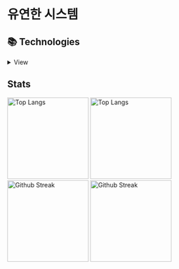 # 유연한 시스템

## 📚 Technologies
<details>
<summary>View</summary>
 
### Languages
![TypeScript](https://img.shields.io/badge/typescript-%23007ACC.svg?style=for-the-badge&logo=typescript&logoColor=white)
![Java](https://img.shields.io/badge/java-%23ED8B00.svg?style=for-the-badge&logo=java&logoColor=white)
![Python](https://img.shields.io/badge/python-3670A0?style=for-the-badge&logo=python&logoColor=ffdd54)

### Frameworks, Platforms and Libraries 
![Webpack](https://img.shields.io/badge/webpack-%238DD6F9.svg?style=for-the-badge&logo=webpack&logoColor=black)
 
![Express.js](https://img.shields.io/badge/express.js-%23404d59.svg?style=for-the-badge&logo=express&logoColor=%2361DAFB)
![NestJS](https://img.shields.io/badge/nestjs-%23E0234E.svg?style=for-the-badge&logo=nestjs&logoColor=white)
![TypeORM](https://img.shields.io/badge/TypeORM-181717?style=for-the-badge&logo=Read%20the%20Docs&logoColor=#007808)
 
![React](https://img.shields.io/badge/react-%2320232a.svg?style=for-the-badge&logo=react&logoColor=%2361DAFB)
![Redux](https://img.shields.io/badge/redux-%23593d88.svg?style=for-the-badge&logo=redux&logoColor=white)
![React Native](https://img.shields.io/badge/react_native-%2320232a.svg?style=for-the-badge&logo=react&logoColor=%2361DAFB)

### Databases
![MicrosoftSQLServer](https://img.shields.io/badge/Microsoft%20SQL%20Sever-CC2927?style=for-the-badge&logo=microsoft-sql-server&logoColor=white)
![SQLite](https://img.shields.io/badge/sqlite-%2307405e.svg?style=for-the-badge&logo=sqlite&logoColor=white)

### Servers
![Linux](https://img.shields.io/badge/Linux-FCC624?style=for-the-badge&logo=linux&logoColor=black)
![Docker](https://img.shields.io/badge/docker-%230db7ed.svg?style=for-the-badge&logo=docker&logoColor=white)
![Jenkins](https://img.shields.io/badge/jenkins-%232C5263.svg?style=for-the-badge&logo=jenkins&logoColor=white)
![Argo](https://img.shields.io/badge/Argo-F3F1EA?style=for-the-badge&logo=Argo)
![Nginx](https://img.shields.io/badge/nginx-%23009639.svg?style=for-the-badge&logo=nginx&logoColor=white)

### Hosting/SaaS
![Azure](https://img.shields.io/badge/azure-%230072C6.svg?style=for-the-badge&logo=microsoftazure&logoColor=white)
![AWS](https://img.shields.io/badge/AWS-%23FF9900.svg?style=for-the-badge&logo=amazon-aws&logoColor=white)

### Other
![FFmpeg](https://img.shields.io/badge/FFmpeg-181717?style=for-the-badge&logo=FFmpeg&logoColor=#007808)

### Learning
![Architecture](https://img.shields.io/badge/Architecture-181717?style=for-the-badge&logo=Internet-Archive&logoColor=#007808)
![Design Pattern](https://img.shields.io/badge/Design_Pattern-181717?style=for-the-badge&logo=Textpattern&logoColor=#007808)'
 
![React Query](https://img.shields.io/badge/-React%20Query-FF4154?style=for-the-badge&logo=react%20query&logoColor=white)
![Remix](https://img.shields.io/badge/remix-%23000.svg?style=for-the-badge&logo=remix&logoColor=white)

[![Glasses](https://hits.seeyoufarm.com/api/count/incr/badge.svg?url=https%3A%2F%2Fgithub.com%2Forchsik&count_bg=%23070906&title_bg=%23010101&icon=homebrew.svg&icon_color=%23FFFFFF&title=glasses&edge_flat=false)](https://hits.seeyoufarm.com)
 
 <br />
 
</details>
 


 ## Stats
[<img src="https://github-readme-stats-sigma-five.vercel.app/api/top-langs/?username=orchsik&langs_count=8&layout=compact&theme=onedark&hide_border=true" alt="Top Langs" height="185" />](https://github.com/anuraghazra/github-readme-stats#gh-dark-mode-only)
[<img src="https://github-readme-stats-sigma-five.vercel.app/api/top-langs/?username=orchsik&langs_count=8&layout=compact&theme=solarized-light&hide_border=true" alt="Top Langs" height="185" />](https://github.com/anuraghazra/github-readme-stats#gh-light-mode-only)
[<img src="https://github-readme-streak-stats.herokuapp.com/?user=orchsik&theme=onedark&border=00000000" alt="Github Streak" height="185" />](https://git.io/streak-stats#gh-dark-mode-only)
[<img src="https://github-readme-streak-stats.herokuapp.com/?user=orchsik&theme=solarized-light&border=00000000" alt="Github Streak" height="185" />](https://git.io/streak-stats#gh-light-mode-only)

